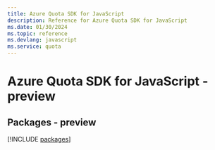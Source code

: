 ```yaml
---
title: Azure Quota SDK for JavaScript
description: Reference for Azure Quota SDK for JavaScript
ms.date: 01/30/2024
ms.topic: reference
ms.devlang: javascript
ms.service: quota
---
```

# Azure Quota SDK for JavaScript - preview
## Packages - preview
[!INCLUDE [packages](quota-index.md)]
